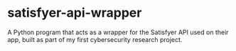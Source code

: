 # satisfyer-api-wrapper
A Python program that acts as a wrapper for the Satisfyer API used on their app, built as part of my first cybersecurity research project.
